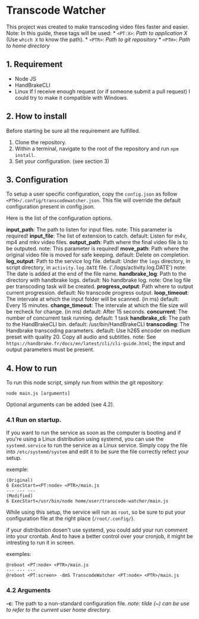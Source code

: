 # Transcode Watcher

This project was created to make transcoding video files faster and easier.
Note:
	In this guide, these tags will be used:
		* `<PT:X>`: *Path to application X* (Use `which X` to know the path).
		* `<PTR>`: *Path to git repository*
		* `<PTH>`: *Path to home directory*

## 1. Requirement

* Node JS
* HandBrakeCLI
* Linux
	If I receive enough request (or if someone submit a pull request) I could try to make it compatible with Windows.

## 2. How to install

Before starting be sure all the requirement are fulfilled.
1. Clone the repository.
2. Within a terminal, navigate to the root of the repository and run `npm install`.
3. Set your configuration. (see section 3)

## 3. Configuration

To setup a user specific configuration, copy the `config.json` as follow `<PTH>/.config/transcodewatcher.json`.
This file will override the default configuration present in config.json.

Here is the list of the configuration options.

**input_path**:
	The path to listen for input files.
	note: This parameter is required!
**input_file**:
	The list of extension to catch.
	default: Listen for m4v, mp4 and mkv video files.
**output_path**:
	Path where the final video file is to be outputed.
	note: This parameter is required!
**move_path**:
	Path where the original video file is moved for safe keeping.
	default: Delete on completion.
**log_output**:
	Path to the service log file.
	default: Under the `logs` directory, in script directory, in `activity.log.DATE` file. ('./logs/activity.log.DATE')
	note: The date is added at the end of the file name.
**handbrake_log**:
	Path to the directory with handbrake logs.
	default: No handbrake log.
	note: One log file per transcoding task will be created.
**progress_output**:
	Path where to output current progression.
	default: No transcode progress output.
**loop_timeout**:
	The intervale at which the input folder will be scanned. (in ms)
	default: Every 15 minutes.
**change_timeout**:
	The intervale at which the file size will be recheck for change. (in ms)
	default: After 15 seconds.
**concurrent**:
	The number of concurrent task running.
	default: 1 task
**handbrake_cli**:
	The path to the HandBrakeCLI bin.
	default: /usr/bin/HandBrakeCLI
**transcoding**:
	The Handbrake transcoding parameters.
	default: Use h265 encoder on medium preset with quality 20. Copy all audio and subtitles.
	note: See `https://handbrake.fr/docs/en/latest/cli/cli-guide.html`; the input and output parameters must be present.

## 4. How to run

To run this node script, simply run from within the git repository:

```
node main.js [arguments]
```

Optional arguments can be added (see 4.2).

### 4.1 Run on startup.

If you want to run the service as soon as the computer is booting and if you're using a Linux distribution using systemd, you can use the `systemd.service` to run the service as a Linux service.
Simply copy the file into `/etc/systemd/system` and edit it to be sure the file correctly refect your setup.

exemple:

```
(Original)
6 ExecStart=<PT:node> <PTR>/main.js
--- --- ---
(Modified)
6 ExecStart=/usr/bin/node home/user/transcode-watcher/main.js
```

While using this setup, the service will run as `root`, so be sure to put your configuration file at the right place (`/root/.config/`).

if your distribution dosen't use systemd, you could add your run comment into your crontab.
And to have a better control over your cronjob, it might be intresting to run it in screen.

exemples:

```
@reboot <PT:node> <PTR>/main.js
--- --- ---
@reboot <PT:screen> -dmS TranscodeWatcher <PT:node> <PTR>/main.js
```

### 4.2 Arguments

**-c**: 
	The path to a non-standard configuration file.
	*note: tilde (~) can be use to refer to the current user home directory.*

